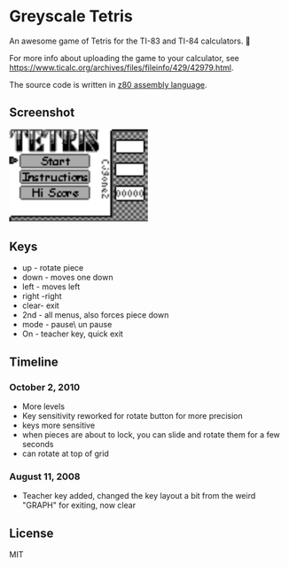# Greyscale Tetris
An awesome game of Tetris for the TI-83 and TI-84 calculators. 🙂

For more info about uploading the game to your calculator, see https://www.ticalc.org/archives/files/fileinfo/429/42979.html.

The source code is written in [z80 assembly language](https://tutorials.eeems.ca/ASMin28Days/lesson/toc.html).

## Screenshot
<img src="screenshot.gif" width="250">

## Keys
* up - rotate piece
* down - moves one down
* left - moves left
* right -right
* clear- exit
* 2nd - all menus, also forces piece down
* mode - pause\ un pause
* On - teacher key, quick  exit

## Timeline
### October 2, 2010
* More levels
* Key sensitivity reworked for rotate button for more precision
* keys more sensitive
* when pieces are about to lock, you can slide and rotate them for a few seconds
* can rotate at top of grid

### August 11, 2008
* Teacher key added, changed the key layout a bit from the weird "GRAPH" for exiting, now clear

## License
MIT
